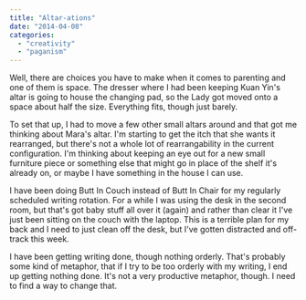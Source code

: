 ```yaml
---
title: "Altar-ations"
date: "2014-04-08"
categories: 
  - "creativity"
  - "paganism"
---
```


Well, there are choices you have to make when it comes to parenting and one of them is space. The dresser where I had been keeping Kuan Yin's altar is going to house the changing pad, so the Lady got moved onto a space about half the size. Everything fits, though just barely.

To set that up, I had to move a few other small altars around and that got me thinking about Mara's altar. I'm starting to get the itch that she wants it rearranged, but there's not a whole lot of rearrangability in the current configuration. I'm thinking about keeping an eye out for a new small furniture piece or something else that might go in place of the shelf it's already on, or maybe I have something in the house I can use.

I have been doing Butt In Couch instead of Butt In Chair for my regularly scheduled writing rotation. For a while I was using the desk in the second room, but that's got baby stuff all over it (again) and rather than clear it I've just been sitting on the couch with the laptop. This is a terrible plan for my back and I need to just clean off the desk, but I've gotten distracted and off-track this week.

I have been getting writing done, though nothing orderly. That's probably some kind of metaphor, that if I try to be too orderly with my writing, I end up getting nothing done. It's not a very productive metaphor, though. I need to find a way to change that.
